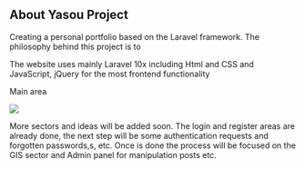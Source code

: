 

## About Yasou Project

Creating a personal portfolio based on the Laravel framework. The philosophy behind this project is to 

The website uses mainly Laravel 10x including Html and CSS and JavaScript, jQuery for the most frontend functionality

Main area

![](test_images/example_1)


More sectors and ideas will be added soon.
The login and register areas are already done, the next step will be some authentication requests and forgotten passwords,s, etc. Once is done the process will be focused on the GIS sector and Admin panel for manipulation posts etc.




